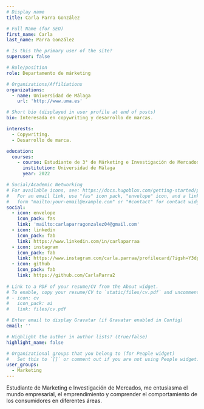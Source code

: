 ```yaml
---
# Display name
title: Carla Parra González

# Full Name (for SEO)
first_name: Carla
last_name: Parra González

# Is this the primary user of the site?
superuser: false

# Role/position
role: Departamento de márketing

# Organizations/Affiliations
organizations:
  - name: Universidad de Málaga
    url: 'http://www.uma.es'

# Short bio (displayed in user profile at end of posts)
bio: Interesada en copywriting y desarrollo de marcas.

interests:
  - Copywriting.
  - Desarrollo de marca.

education:
  courses:
    - course: Estudiante de 3° de Márketing e Investigación de Mercados
      institution: Universidad de Málaga
      year: 2022

# Social/Academic Networking
# For available icons, see: https://docs.hugoblox.com/getting-started/page-builder/#icons
#   For an email link, use "fas" icon pack, "envelope" icon, and a link in the
#   form "mailto:your-email@example.com" or "#contact" for contact widget.
social:
  - icon: envelope
    icon_pack: fas
    link: 'mailto:carlaparragonzalez04@gmail.com'
  - icon: linkedin
    icon_pack: fab
    link: https://www.linkedin.com/in/carlaparraa
  - icon: instagram
    icon_pack: fab
    link: https://www.instagram.com/carla.parraa/profilecard/?igsh=Y3dpdDZ1OXBhNWJ0
  - icon: github
    icon_pack: fab
    link: https://github.com/CarlaParra2
    
# Link to a PDF of your resume/CV from the About widget.
# To enable, copy your resume/CV to `static/files/cv.pdf` and uncomment the lines below.
# - icon: cv
#   icon_pack: ai
#   link: files/cv.pdf

# Enter email to display Gravatar (if Gravatar enabled in Config)
email: ''

# Highlight the author in author lists? (true/false)
highlight_name: false

# Organizational groups that you belong to (for People widget)
#   Set this to `[]` or comment out if you are not using People widget.
user_groups:
  - Marketing
---
```


Estudiante de Marketing e Investigación de Mercados, me entusiasma el mundo empresarial, el emprendimiento y comprender el comportamiento de los consumidores en diferentes áreas.
